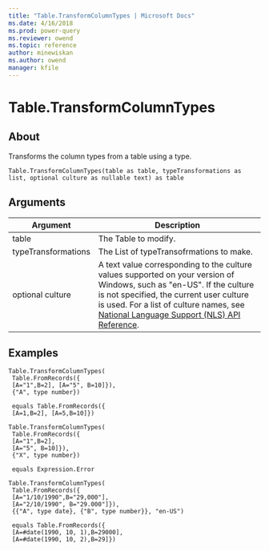 ```yaml
---
title: "Table.TransformColumnTypes | Microsoft Docs"
ms.date: 4/16/2018
ms.prod: power-query
ms.reviewer: owend
ms.topic: reference
author: minewiskan
ms.author: owend
manager: kfile
---
```

# Table.TransformColumnTypes

  
## About  
Transforms the column types from a table using a type.  
  
```  
Table.TransformColumnTypes(table as table, typeTransformations as list, optional culture as nullable text) as table  
```  
  
## Arguments  
  
|Argument|Description|  
|------------|---------------|  
|table|The Table to modify.|  
|typeTransformations|The List of typeTransofrmations to make.|  
|optional culture|A text value corresponding to the culture values supported on your version of Windows, such as "en-US". If the culture is not specified, the current user culture is used. For a list of culture names, see [National Language Support (NLS) API Reference](http://msdn.microsoft.com/en-us/goglobal/bb896001.aspx).|  
  
## Examples  
  
```  
Table.TransformColumnTypes(  
 Table.FromRecords({  
 [A="1",B=2], [A="5", B=10]}),   
 {"A", type number})  
  
 equals Table.FromRecords({  
 [A=1,B=2], [A=5,B=10]})  
```  
  
```  
Table.TransformColumnTypes(  
 Table.FromRecords({  
 [A="1",B=2],   
 [A="5", B=10]}),  
 {"X", type number})  
  
 equals Expression.Error  
```  
  
```  
Table.TransformColumnTypes(  
 Table.FromRecords({  
 [A="1/10/1990",B="29,000"],   
 [A="2/10/1990", B="29.000"]}),   
 {{"A", type date}, {"B", type number}}, "en-US")  
  
 equals Table.FromRecords({  
 [A=#date(1990, 10, 1),B=29000],   
 [A=#date(1990, 10, 2),B=29]})  
```  
